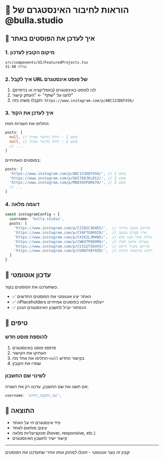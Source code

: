 # 📱 הוראות לחיבור האינסטגרם של @bulla.studio

## 🎯 איך לעדכן את הפוסטים באתר

### 1. מיקום הקובץ לעדכון
```
src/components/UI/FeaturedProjects.tsx
שורות 31-40
```

### 2. איך לקבל URL של פוסט אינסטגרם
1. לכו לפוסט באינסטגרם (באפליקציה או בדפדפן)
2. לחצו על "שתף" ← "העתק קישור"
3. תקבלו משהו כזה: `https://www.instagram.com/p/ABC123DEF456/`

### 3. איך לעדכן את הקוד
החליפו את השורות הזות:
```typescript
posts: [
  null, // פוסט 1 - יוחלף בקישור אמיתי
  null, // פוסט 2 - יוחלף בקישור אמיתי
  // ...
]
```

בפוסטים האמיתיים:
```typescript
posts: [
  'https://www.instagram.com/p/ABC123DEF456/', // פוסט 1
  'https://www.instagram.com/p/GHI789JKL012/', // פוסט 2
  'https://www.instagram.com/p/MNO345PQR678/', // פוסט 3
  // ...
]
```

### 4. דוגמה מלאה
```typescript
const instagramConfig = {
  username: 'bulla.studio',
  posts: [
    'https://www.instagram.com/p/CZ1B2C3D4E5/',  // פרויקט מטבח מודרני
    'https://www.instagram.com/p/CY6F7G8H9I0/',  // ארון ספרים מעוצב
    'https://www.instagram.com/p/CX1K2L3M4N5/',  // שולחן אוכל מעץ מלא
    'https://www.instagram.com/p/CW6O7P8Q9R0/',  // מערכת אחסון לסלון
    'https://www.instagram.com/p/CV1S2T3U4V5/',  // פרויקט משרד הייטק
    'https://www.instagram.com/p/CU6W7X8Y9Z0/',  // ריהוט בהתאמה אישית
  ]
}
```

## 🔄 עדכון אוטומטי

כשתעדכנו את הפוסטים בקוד:
- ✅ האתר יציג אוטומטי את הפוסטים החדשים
- ✅ הPlaceholders ייעלמו ויוחלפו בפוסטים אמיתיים
- ✅ הכפתור יוביל לחשבון האינסטגרם הנכון

## 🚀 טיפים

### להוספת פוסט חדש
1. פרסמו פוסט באינסטגרם
2. העתיקו את הקישור
3. החליפו את אחד מה-`null` בקישור החדש
4. שמרו את הקובץ

### לשינוי שם החשבון
אם תשנו את שם החשבון, עדכנו רק את השורה:
```typescript
username: 'שם_החשבון_החדש',
```

## 🎨 התוצאה
- פיד אינסטגרם חי על האתר
- עיצוב מותאם לאתר
- פונקציונליות מלאה (hover, responsive, etc.)
- קישור ישיר לחשבון האינסטגרם

---
*קובץ זה נוצר אוטומטי - תוכלו למחוק אותו אחרי שתעדכנו את הפוסטים*